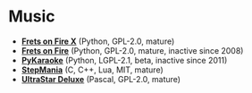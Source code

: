 [comment]: # (autogenerated content, do not edit)
# Music

- **[Frets on Fire X](frets_on_fire_x.md)** (Python, GPL-2.0, mature)
- **[Frets on Fire](frets_on_fire.md)** (Python, GPL-2.0, mature, inactive since 2008)
- **[PyKaraoke](pykaraoke.md)** (Python, LGPL-2.1, beta, inactive since 2011)
- **[StepMania](stepmania.md)** (C, C++, Lua, MIT, mature)
- **[UltraStar Deluxe](ultrastar_deluxe.md)** (Pascal, GPL-2.0, mature)